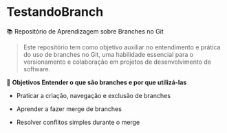 ﻿# TestandoBranch
 
 📚 Repositório de Aprendizagem sobre Branches no Git
> Este repositório tem como objetivo auxiliar no entendimento e prática do uso de branches no Git, uma habilidade essencial para o versionamento e colaboração em projetos de desenvolvimento de software.

🧠 **Objetivos Entender o que são branches e por que utilizá-las**

- Praticar a criação, navegação e exclusão de branches

- Aprender a fazer merge de branches

- Resolver conflitos simples durante o merge




